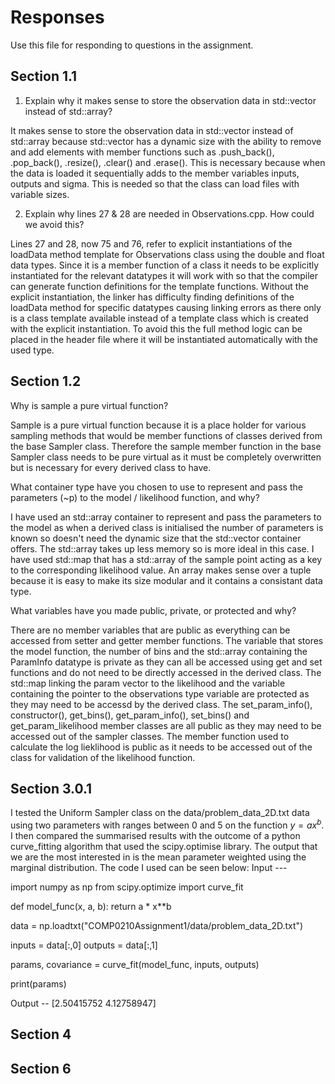 # Responses

Use this file for responding to questions in the assignment. 

## Section 1.1

1) Explain why it makes sense to store the observation data in std::vector instead of std::array?

It makes sense to store the observation data in std::vector instead of std::array because std::vector has a dynamic size with the ability to remove and add elements with member functions such as .push_back(), .pop_back(), .resize(), .clear() and .erase(). This is necessary because when the data is loaded it sequentially adds to the member variables inputs, outputs and sigma. This is needed so that the class can load files with variable sizes.

2) Explain why lines 27 & 28 are needed in Observations.cpp. How could we avoid this?

Lines 27 and 28, now 75 and 76, refer to explicit instantiations of the loadData method template for Observations class using the double and float data types. Since it is a member function of a class it needs to be explicitly instantiated for the relevant datatypes it will work with so that the compiler can generate function definitions for the template functions. Without the explicit instantiation, the linker has difficulty finding definitions of the loadData method for specific datatypes causing linking errors as there only is a class template available instead of a template class which is created with the explicit instantiation. To avoid this the full method logic can be placed in the header file where it will be instantiated automatically with the used type.

## Section 1.2

Why is sample a pure virtual function?

Sample is a pure virtual function because it is a place holder for various sampling methods that would be member functions of classes derived from the base Sampler class. Therefore the sample member function in the base Sampler class needs to be pure virtual as it must be completely overwritten but is necessary for every derived class to have.

What container type have you chosen to use to represent and pass the parameters (~p) to the model /
likelihood function, and why?

I have used an std::array container to represent and pass the parameters to the model as when a derived class is initialised the number of parameters is known so doesn't need the dynamic size that the std::vector container offers. The std::array takes up less memory so is more ideal in this case. I have used std::map that has a std::array of the sample point acting as a key to the corresponding likelihood value. An array makes sense over a tuple because it is easy to make its size modular and it contains a consistant data type. 

What variables have you made public, private, or protected and why?

There are no member variables that are public as everything can be accessed from setter and getter member functions. The variable that stores the model function, the number of bins and the std::array containing the ParamInfo datatype is private as they can all be accessed using get and set functions and do not need to be directly accessed in the derived class. The std::map linking the param vector to the likelihood and the variable containing the pointer to the observations type variable are protected as they may need to be accessd by the derived class. The set_param_info(), constructor(), get_bins(), get_param_info(), set_bins() and get_param_likelihood member classes are all public as they may need to be accessed out of the sampler classes. The member function used to calculate the log lieklihood is public as it needs to be accessed out of the class for validation of the likelihood function.

## Section 3.0.1

I tested the Uniform Sampler class on the data/problem_data_2D.txt data using two parameters with ranges between 0 and 5 on the function $y = ax^b$. I then compared the summarised results with the outcome of a python curve_fitting algorithm that used the scipy.optimise library. The output that we are the most interested in is the mean parameter weighted using the marginal distribution. The code I used can be seen below:
Input ---

import numpy as np
from scipy.optimize import curve_fit


def model_func(x, a, b):
    return a * x**b

data = np.loadtxt("COMP0210Assignment1/data/problem_data_2D.txt")

inputs = data[:,0]
outputs = data[:,1]

params, covariance = curve_fit(model_func, inputs, outputs)

print(params) 

Output -- [2.50415752 4.12758947]

## Section 4

## Section 6